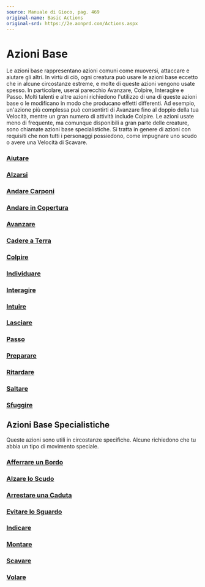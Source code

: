 ```yaml
---
source: Manuale di Gioco, pag. 469
original-name: Basic Actions
original-srd: https://2e.aonprd.com/Actions.aspx
---
```


# Azioni Base

Le azioni base rappresentano azioni comuni come muoversi, attaccare e aiutare
gli altri. In virtù di ciò, ogni creatura può usare le azioni base eccetto che
in alcune circostanze estreme, e molte di queste azioni vengono usate spesso. In
particolare, userai parecchio Avanzare, Colpire, Interagire e Passo. Molti
talenti e altre azioni richiedono l'utilizzo di una di queste azioni base o le
modificano in modo che producano effetti differenti. Ad esempio, un'azione più
complessa può consentirti di Avanzare fino al doppio della tua Velocità, mentre
un gran numero di attività include Colpire. Le azioni usate meno di frequente,
ma comunque disponibili a gran parte delle creature, sono chiamate azioni base
specialistiche. Si tratta in genere di azioni con requisiti che non tutti i
personaggi possiedono, come impugnare uno scudo o avere una Velocità di Scavare.

### [Aiutare](/azioni/base/aiutare)

### [Alzarsi](/azioni/base/alzarsi)

### [Andare Carponi](/azioni/base/andare-carponi)

### [Andare in Copertura](/azioni/base/andare-in-copertura)

### [Avanzare](/azioni/base/avanzare)

### [Cadere a Terra](/azioni/base/cadere-a-terra)

### [Colpire](/azioni/base/colpire)

### [Individuare](/azioni/base/individuare)

### [Interagire](/azioni/base/interagire)

### [Intuire](/azioni/base/intuire)

### [Lasciare](/azioni/base/lasciare)

### [Passo](/azioni/base/passo)

### [Preparare](/azioni/base/preparare)

### [Ritardare](/azioni/base/ritardare)

### [Saltare](/azioni/base/saltare)

### [Sfuggire](/azioni/base/sfuggire)

## Azioni Base Specialistiche

Queste azioni sono utili in circostanze specifiche. Alcune richiedono che tu
abbia un tipo di movimento speciale.

### [Afferrare un Bordo](/azioni/base/afferrare-un-bordo)

### [Alzare lo Scudo](/azioni/base/alzare-lo-scudo)

### [Arrestare una Caduta](/azioni/base/arrestare-una-caduta)

### [Evitare lo Sguardo](/azioni/base/evitare-lo-sguardo)

### [Indicare](/azioni/base/indicare)

### [Montare](/azioni/base/montare)

### [Scavare](/azioni/base/scavare)

### [Volare](/azioni/base/volare)
